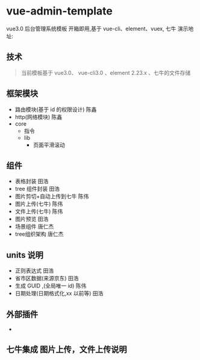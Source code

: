 # vue-admin-template

vue3.0 后台管理系统模板 开箱即用,基于 vue-cli、element、vuex, 七牛 演示地址:

## 技术

> 当前模板基于 vue3.0、 vue-cli3.0 、element 2.23.x 、七牛的文件存储

## 框架模块

-   路由模块(基于 id 的权限设计) 陈鑫
-   http(网络模块) 陈鑫
-   core
    -   指令
    -   lib
        -   页面平滑滚动

## 组件

-   表格封装 田浩
-   tree 组件封装 田浩
-   图片剪切+自动上传到七牛 陈伟
-   图片上传(七牛) 陈伟
-   文件上传(七牛) 陈伟
-   图片预览 田浩
-   场景组件 唐仁杰
-   tree组织架构 唐仁杰

## units 说明

-   正则表达式 田浩
-   省市区数据(来源京东) 田浩
-   生成 GUID ,(全局唯一 id) 陈伟
-   日期处理(日期格式化,xx 以前等) 田浩

## 外部插件

-

## 七牛集成 图片上传，文件上传说明
